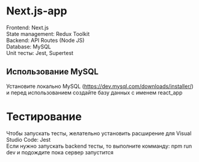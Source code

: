 # Next.js-app

Frontend: Next.js  
State management: Redux Toolkit     
Backend: API Routes (Node JS)  
Database: MySQL   
Unit тесты: Jest, Supertest  

## Использование MySQL

Установите локально MySQL (https://dev.mysql.com/downloads/installer/) и перед использованием создайте базу данных с именем react_app

# Тестирование

Чтобы запускать тесты, желательно установить расширение для Visual Studio Code: Jest   
Если нужно запускать backend тесты, то выполните комманду: npm run dev и подождите пока сервер запустится